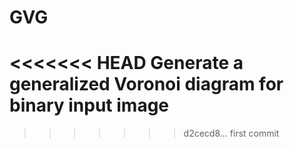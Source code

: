 # GVG
<<<<<<< HEAD
Generate a generalized Voronoi diagram for binary input image
=======
>>>>>>> d2cecd8... first commit

